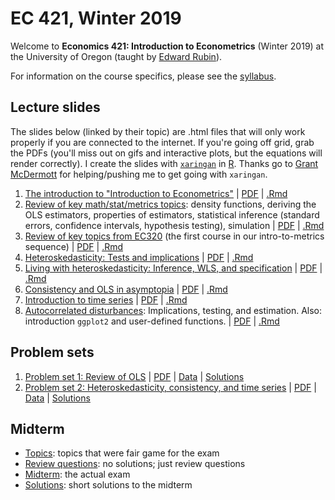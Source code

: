 # EC 421, Winter 2019

Welcome to **Economics 421: Introduction to Econometrics** (Winter 2019) at the University of Oregon (taught by [Edward Rubin](https://edrub.in)).

For information on the course specifics, please see the [syllabus](https://raw.githack.com/edrubin/EC421W19/master/Syllabus/syllabus.pdf).

## Lecture slides

The slides below (linked by their topic) are .html files that will only work properly if you are connected to the internet. If you're going off grid, grab the PDFs (you'll miss out on gifs and interactive plots, but the equations will render correctly). I create the slides with [`xaringan`](https://github.com/yihui/xaringan/wiki) in [R](cran.r-project.org). Thanks go to [Grant McDermott](grantmcdermott.com/) for helping/pushing me to get going with `xaringan`.

1. [The introduction to "Introduction to Econometrics"](https://raw.githack.com/edrubin/EC421W19/master/LectureNotes/01Intro/01_intro.html) | [PDF](https://raw.githack.com/edrubin/EC421W19/master/LectureNotes/01Intro/01_intro.pdf) | [.Rmd](https://github.com/edrubin/EC421W19/blob/master/LectureNotes/01Intro/01_intro.Rmd)
2. [Review of key math/stat/metrics topics](https://raw.githack.com/edrubin/EC421W19/master/LectureNotes/02Review/02_review.html): density functions, deriving the OLS estimators, properties of estimators, statistical inference (standard errors, confidence intervals, hypothesis testing), simulation | [PDF](https://raw.githack.com/edrubin/EC421W19/master/LectureNotes/02Review/02_review.pdf) | [.Rmd](https://github.com/edrubin/EC421W19/blob/master/LectureNotes/02Review/02_review.Rmd)
3. [Review of key topics from EC320](https://raw.githack.com/edrubin/EC421W19/master/LectureNotes/03Review/03_review.html) (the first course in our intro-to-metrics sequence) | [PDF](https://raw.githack.com/edrubin/EC421W19/master/LectureNotes/03Review/03_review.pdf) | [.Rmd](https://github.com/edrubin/EC421W19/blob/master/LectureNotes/03Review/03_review.Rmd)
4. [Heteroskedasticity: Tests and implications](https://raw.githack.com/edrubin/EC421W19/master/LectureNotes/04Heteroskedasticity/04_heteroskedasticity.html) | [PDF](https://raw.githack.com/edrubin/EC421W19/master/LectureNotes/04Heteroskedasticity/04_heteroskedasticity.pdf) | [.Rmd](https://github.com/edrubin/EC421W19/blob/master/LectureNotes/04Heteroskedasticity/04_heteroskedasticity.Rmd)
5. [Living with heteroskedasticity: Inference, WLS, and specification](https://raw.githack.com/edrubin/EC421W19/master/LectureNotes/05Heteroskedasticity/05_heteroskedasticity.html) | [PDF](https://raw.githack.com/edrubin/EC421W19/master/LectureNotes/05Heteroskedasticity/05_heteroskedasticity.pdf) | [.Rmd](https://github.com/edrubin/EC421W19/blob/master/LectureNotes/05Heteroskedasticity/05_heteroskedasticity.Rmd)
6. [Consistency and OLS in asymptopia](https://raw.githack.com/edrubin/EC421W19/master/LectureNotes/06Consistency/06_consistency.html) | [PDF](https://raw.githack.com/edrubin/EC421W19/master/LectureNotes/06Consistency/06_consistency.pdf) | [.Rmd](https://github.com/edrubin/EC421W19/blob/master/LectureNotes/06Consistency/06_consistency.Rmd)
7. [Introduction to time series](https://raw.githack.com/edrubin/EC421W19/master/LectureNotes/07TimeSeries/07_time_series.html) | [PDF](https://raw.githack.com/edrubin/EC421W19/master/LectureNotes/07TimeSeries/07_time_series.pdf) | [.Rmd](https://github.com/edrubin/EC421W19/blob/master/LectureNotes/07TimeSeries/07_time_series.Rmd)
8. [Autocorrelated disturbances](https://raw.githack.com/edrubin/EC421W19/master/LectureNotes/08Autocorrelation/08_autocorrelation.html): Implications, testing, and estimation. Also: introduction `ggplot2` and user-defined functions. | [PDF](https://raw.githack.com/edrubin/EC421W19/master/LectureNotes/08Autocorrelation/08_autocorrelation.pdf) | [.Rmd](https://github.com/edrubin/EC421W19/blob/master/LectureNotes/08Autocorrelation/08_autocorrelation.Rmd)

## Problem sets

1. [Problem set 1: Review of OLS](https://raw.githack.com/edrubin/EC421W19/master/ProblemSets/PS01/ps01.html) | [PDF](https://raw.githack.com/edrubin/EC421W19/master/ProblemSets/PS01/ps01.pdf) | [Data](https://raw.githack.com/edrubin/EC421W19/master/ProblemSets/PS01/dataPS01.csv) | [Solutions](https://raw.githack.com/edrubin/EC421W19/master/ProblemSets/PS01Solutions/ps01Solutions.pdf)
2. [Problem set 2: Heteroskedasticity, consistency, and time series](https://raw.githack.com/edrubin/EC421W19/master/ProblemSets/PS02/ps02.html) | [PDF](https://raw.githack.com/edrubin/EC421W19/master/ProblemSets/PS02/ps02.pdf) | [Data](https://raw.githack.com/edrubin/EC421W19/master/ProblemSets/PS02/dataPS02.csv) | [Solutions](https://raw.githack.com/edrubin/EC421W19/master/ProblemSets/PS02Solutions/ps02Solutions.pdf)

## Midterm

- [Topics](https://raw.githack.com/edrubin/EC421W19/master/Midterm/midterm_topics.pdf): topics that were fair game for the exam
- [Review questions](https://raw.githack.com/edrubin/EC421W19/master/Midterm/midterm_review.pdf): no solutions; just review questions
- [Midterm](https://raw.githack.com/edrubin/EC421W19/master/Midterm/midterm.pdf): the actual exam
- [Solutions](https://raw.githack.com/edrubin/EC421W19/master/Midterm/midterm_key.pdf): short solutions to the midterm
